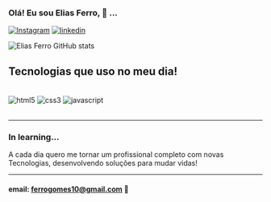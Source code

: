### Olá! Eu sou Elias Ferro, 👋 ...

[![Instagram](https://img.shields.io/badge/Instagram-E4405F?style=for-the-badge&logo=instagram&logoColor=white)](https://www.instagram.com/_eliasferro_/)
[![linkedin](https://img.shields.io/badge/LinkedIn-0077B5?style=for-the-badge&logo=linkedin&logoColor=white)](https://www.linkedin.com/in/elias-ferro-444a14267/)

![Elias Ferro GitHub stats](https://github-readme-stats.vercel.app/api?username=Elias-Ferro&show_icons=true&theme=dracula)

## Tecnologias que uso no meu dia!

<div style="display: inline_block"><br/>
    <img align="center" alt="html5" src="https://img.shields.io/badge/HTML5-E34F26?style=for-the-badge&logo=html5&logoColor=white">
    <img align="center" alt="css3" src="https://img.shields.io/badge/CSS3-1572B6?style=for-the-badge&logo=css3&logoColor=white">
    <img align="center" alt="javascript" src="https://img.shields.io/badge/JavaScript-F7DF1E?style=for-the-badge&logo=javascript&logoColor=black">
</div><br/>

<hr>

### In learning...<br/>
A cada dia quero me tornar um profissional completo com novas Tecnologias, desenvolvendo soluções para mudar vidas!

<hr>

#### email: ferrogomes10@gmail.com 📧
